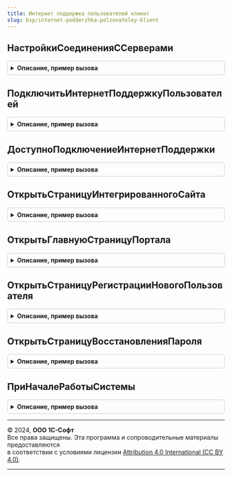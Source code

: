 ```yaml
---
title: Интернет поддержка пользователей клиент
slug: bsp/internet-podderzhka-polzovateley-klient
---
```



## НастройкиСоединенияССерверами
<details style="margin: 1em 0; padding: 0.5em; border: 1px solid #ccc; border-radius: 6px;">

<summary style="font-weight: bold; cursor: pointer;">Описание, пример вызова</summary>

```bsl

// Возвращает настройки соединения с серверами Интернет-поддержки.
//
// Возвращаемое значение:
//  Структура - настройки соединения. Поля структуры:
//      * УстанавливатьПодключениеНаСервере - Булево - Истина, если подключение
//        устанавливается на сервере 1С:Предприятие;
//      * ТаймаутПодключения - Число - таймаут подключения к серверам в секундах;
//      * ДоменРасположенияСерверовИПП - Число - если 0, устанавливать подключение
//        к серверам ИПП в доменной зоне 1c.ru, если 1 - в доменной зоне 1c.eu.
//
Функция НастройкиСоединенияССерверами() Экспорт
```

Пример вызова
```bsl
Результат = ИнтернетПоддержкаПользователейКлиент.НастройкиСоединенияССерверами() 
```
</details>

## ПодключитьИнтернетПоддержкуПользователей
<details style="margin: 1em 0; padding: 0.5em; border: 1px solid #ccc; border-radius: 6px;">

<summary style="font-weight: bold; cursor: pointer;">Описание, пример вызова</summary>

```bsl

// Выполняет подключение к сервису Интернет-поддержки: ввод данных
// аутентификации (логина и пароля) для подключения к сервисам
// Интернет-поддержки.
// При успешном завершении возвращается введенный логин через
// объект ОписаниеОповещения.
//
// Параметры:
//  ОповещениеОЗавершении - ОписаниеОповещения - обработчик оповещения о
//          завершении. В обработчик оповещения возвращается значение:
//          Неопределено - при нажатии пользователем кнопки Отмена;
//          Структура, при успешном вводе логина и пароля.
//          Поля структуры:
//            * Логин - Строка - введенный логин;
//  ВладелецФормы - ФормаКлиентскогоПриложения - владелец формы подключения
//          Интернет-поддержки. Т.к. форма подключения Интернет-поддержки открывается
//          в режиме "Блокировать окно владельца", рекомендуется заполнять
//          значение этого параметра;
//
Процедура ПодключитьИнтернетПоддержкуПользователей( Экспорт
```

Пример вызова
```bsl
ИнтернетПоддержкаПользователейКлиент.ПодключитьИнтернетПоддержкуПользователей();
```
</details>

## ДоступноПодключениеИнтернетПоддержки
<details style="margin: 1em 0; padding: 0.5em; border: 1px solid #ccc; border-radius: 6px;">

<summary style="font-weight: bold; cursor: pointer;">Описание, пример вызова</summary>

```bsl

// Определяет, доступно ли текущему пользователю выполнение интерактивного
// подключения Интернет-поддержки в соответствии с текущим режимом работы
// и правами пользователя.
//
// Возвращаемое значение:
//  Булево - Истина - интерактивное подключение доступно,
//           Ложь - в противном случае.
//
Функция ДоступноПодключениеИнтернетПоддержки() Экспорт
```

Пример вызова
```bsl
Результат = ИнтернетПоддержкаПользователейКлиент.ДоступноПодключениеИнтернетПоддержки() 
```
</details>

## ОткрытьСтраницуИнтегрированногоСайта
<details style="margin: 1em 0; padding: 0.5em; border: 1px solid #ccc; border-radius: 6px;">

<summary style="font-weight: bold; cursor: pointer;">Описание, пример вызова</summary>

```bsl

// Открывает страницу сайта, система аутентификации которого интегрирована с
// Порталом 1С:ИТС.
// В зависимости от текущего режима работы информационной базы и наличия у
// текущего пользователя информационной базы соответствующих прав
// страница сайта может быть открыта с учетными данными пользователя Портала 1С:ИТС,
// для которого подключена Интернет-поддержка.
//
// Параметры:
//  URLСтраницыСайта - Строка - URL страницы сайта;
//  ЗаголовокОкна - Строка - заголовок окна для методов:
//      - ИнтернетПоддержкаПользователейКлиентПереопределяемый.ОткрытьИнтернетСтраницу()
//      - ИнтеграцияПодсистемБИПКлиент.ОткрытьИнтернетСтраницу(),
//        если используется.
//
Процедура ОткрытьСтраницуИнтегрированногоСайта(URLСтраницыСайта, ЗаголовокОкна = "") Экспорт
```

Пример вызова
```bsl
ИнтернетПоддержкаПользователейКлиент.ОткрытьСтраницуИнтегрированногоСайта(URLСтраницыСайта, ЗаголовокОкна);
```
</details>

## ОткрытьГлавнуюСтраницуПортала
<details style="margin: 1em 0; padding: 0.5em; border: 1px solid #ccc; border-radius: 6px;">

<summary style="font-weight: bold; cursor: pointer;">Описание, пример вызова</summary>

```bsl

// Открывает главную страницу Портала.
//
Процедура ОткрытьГлавнуюСтраницуПортала() Экспорт
```

Пример вызова
```bsl
ИнтернетПоддержкаПользователейКлиент.ОткрытьГлавнуюСтраницуПортала() 
```
</details>

## ОткрытьСтраницуРегистрацииНовогоПользователя
<details style="margin: 1em 0; padding: 0.5em; border: 1px solid #ccc; border-radius: 6px;">

<summary style="font-weight: bold; cursor: pointer;">Описание, пример вызова</summary>

```bsl

// Открывает страницу Портала для регистрации нового пользователя.
//
Процедура ОткрытьСтраницуРегистрацииНовогоПользователя() Экспорт
```

Пример вызова
```bsl
ИнтернетПоддержкаПользователейКлиент.ОткрытьСтраницуРегистрацииНовогоПользователя() 
```
</details>

## ОткрытьСтраницуВосстановленияПароля
<details style="margin: 1em 0; padding: 0.5em; border: 1px solid #ccc; border-radius: 6px;">

<summary style="font-weight: bold; cursor: pointer;">Описание, пример вызова</summary>

```bsl

// Открывает страницу Портала для восстановления пароля.
//
Процедура ОткрытьСтраницуВосстановленияПароля() Экспорт
```

Пример вызова
```bsl
ИнтернетПоддержкаПользователейКлиент.ОткрытьСтраницуВосстановленияПароля() 
```
</details>

## ПриНачалеРаботыСистемы
<details style="margin: 1em 0; padding: 0.5em; border: 1px solid #ccc; border-radius: 6px;">

<summary style="font-weight: bold; cursor: pointer;">Описание, пример вызова</summary>

```bsl

// См. процедуру ОбщегоНазначенияКлиентПереопределяемый.ПриНачалеРаботыСистемы.
//
Процедура ПриНачалеРаботыСистемы(Параметры) Экспорт
```

Пример вызова
```bsl
ИнтернетПоддержкаПользователейКлиент.ПриНачалеРаботыСистемы(Параметры) 
```
</details>

---

© 2024, **ООО 1С-Софт**  
Все права защищены. Эта программа и сопроводительные материалы предоставляются  
в соответствии с условиями лицензии [Attribution 4.0 International (CC BY 4.0)](https://creativecommons.org/licenses/by/4.0/legalcode).

---
